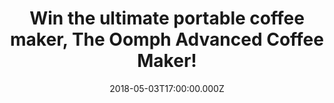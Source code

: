---
campaign-uuid: "c-70b2350b-e1e9-4103-b67b-8b93dfe1ead9"
type: "Competition"
category: "Gifts"
date: "2018-05-03T17:00:00.000Z"
end-date: "2018-06-03T23:59:00.000Z"
disable-form: false
is_promoted: false
has_entry_page: true
title: "Win the ultimate portable coffee maker, The Oomph Advanced Coffee Maker!"
competition-description: "<p>If coffee it’s your favorite co-worker, we have great\
  \ news for YOU! \nThe ultimate portable coffee maker ideal for home, office or travel\
  \ its finally here and its designed simply to produce better coffee for you! The\
  \ Oomph Advanced Coffee Maker!</p>\n<p>If you’re looking for a good coffee on the\
  \ go, this one is for you! Click on the link below for a chance to win the innovative\
  \ Oomph Advanced Coffee Maker! Simply delicious!</p>\n"
hero-header: "Win the ultimate portable coffee maker, The Oomph Advanced Coffee Maker!"
terms-confirmation: "N/A"
banner-img: "https://assets.expresslyapp.com/asset-ca49054b-ad08-4000-b8f2-58e3bc18eb22.jpg"
logo-left-href: "http://www.nme.com/"
logo-left-image: "https://assets.expresslyapp.com/asset-2e57aa1e-0b46-48e4-8876-bb9538fc7877.jpg"
logo-left-title: "NME AAA"
bg-image-hero: "https://assets.expresslyapp.com/asset-3b775c6a-9dfd-4f91-a197-ac158fce14b2.png"
bg-image-first: "https://assets.expresslyapp.com/asset-cc380011-fe6f-4bfc-a538-9d318ac9bffb.jpg"
bg-image-second: "https://assets.expresslyapp.com/asset-38712f3f-e77b-40cd-b88e-7aa4cc5c640d.jpg"
bg-image-third: "https://assets.expresslyapp.com/asset-3b21c3c1-65e8-4dfa-9962-ed61ccd51481.jpg"
section1-content: "<p>The Oomph brews your blend beautifully, producing an incredibly\
  \ rich and smooth coffee in under 2 minutes making it perfect for those grab-and-go\
  \ mornings. Active stirring mixes the coffee as it is brewed, making the last sip\
  \ taste as good as the first.</p>\n"
section2-content: "<p>The Oomph’s intelligent, self-contained design utilizes every\
  \ millimetre of available space. Acting as a filter, piston brewer and drinking\
  \ flask all in one, it can hold up to 2 cups of coffee and every component is completely\
  \ reusable.</p>\n<p>At home or on the move, the Oomph is the only brewing device\
  \ you’ll ever need.</p>\n"
section3-content: "<p>Good coffee shouldn’t be confined to cafés and kitchens, so\
  \ think no more and enter the draw below for a chance to win the amazing Oomph Advanced\
  \ Coffee Maker and enjoy the best taste from their delicious coffees anywhere!</p>\n\
  <p>Good luck!</p>\n"
entry-title: "Win the ultimate portable coffee maker, The Oomph Advanced Coffee Maker!"
entry-content: "<p>Enter the draw to win the toy your coffee was waiting for! The\
  \ Oomph Advanced Coffee Maker! by completing the form below before 23:59 on 3rd\
  \  June 2018.</p>\n"
has-winner: false
prize-description: "An Oomph Advanced Coffee Maker!"
country-restrictions:
- "GB"
---